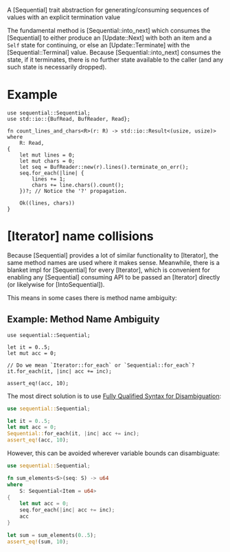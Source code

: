 A [Sequential] trait abstraction for generating/consuming sequences of values with an explicit termination value

The fundamental method is [Sequential::into_next] which consumes the [Sequential] to either produce an [Update::Next] with both an item and a `Self` state for continuing, or else an [Update::Terminate] with the [Sequential::Terminal] value. Because [Sequential::into_next] consumes the state, if it terminates, there is no further state available to the caller (and any such state is necessarily dropped).

# Example

```
use sequential::Sequential;
use std::io::{BufRead, BufReader, Read};

fn count_lines_and_chars<R>(r: R) -> std::io::Result<(usize, usize)>
where
    R: Read,
{
    let mut lines = 0;
    let mut chars = 0;
    let seq = BufReader::new(r).lines().terminate_on_err();
    seq.for_each(|line| {
        lines += 1;
        chars += line.chars().count();
    })?; // Notice the '?' propagation.

    Ok((lines, chars))
}
```

# [Iterator] name collisions

Because [Sequential] provides a lot of similar functionality to [Iterator], the same method names are used where it makes sense. Meanwhile, there is a blanket impl for [Sequential] for every [Iterator], which is convenient for enabling any [Sequential] consuming API to be passed an [Iterator] directly (or likelywise for [IntoSequential]).

This means in some cases there is method name ambiguity:

## Example: Method Name Ambiguity
```rust,compile_fail
use sequential::Sequential;

let it = 0..5;
let mut acc = 0;

// Do we mean `Iterator::for_each` or `Sequential::for_each`?
it.for_each(it, |inc| acc += inc);

assert_eq!(acc, 10);
```

The most direct solution is to use [Fully Qualified Syntax for Disambiguation](https://doc.rust-lang.org/book/ch19-03-advanced-traits.html#fully-qualified-syntax-for-disambiguation-calling-methods-with-the-same-name):

```rust
use sequential::Sequential;

let it = 0..5;
let mut acc = 0;
Sequential::for_each(it, |inc| acc += inc);
assert_eq!(acc, 10);
```

However, this can be avoided wherever variable bounds can disambiguate:

```rust
use sequential::Sequential;

fn sum_elements<S>(seq: S) -> u64
where
    S: Sequential<Item = u64>
{
    let mut acc = 0;
    seq.for_each(|inc| acc += inc);
    acc
}

let sum = sum_elements(0..5);
assert_eq!(sum, 10);
```


